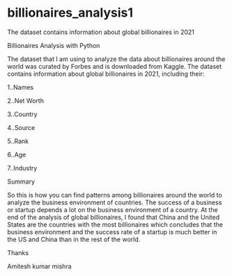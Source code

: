 # billionaires_analysis1
The dataset contains information about global billionaires in 2021

Billionaires Analysis with Python

The dataset that I am using to analyze the data about billionaires around the world was curated by Forbes and is downloaded from Kaggle.
The dataset contains information about global billionaires in 2021,
including their:


1..Names


2..Net Worth 


3..Country 


4..Source


5..Rank


6..Age


7..Industry


Summary


So this is how you can find patterns among billionaires around the world to analyze 
the business environment of countries.
The success of a business or startup depends a lot on the business environment of a country.
At the end of the analysis of global billionaires,
I found that China and the United States are the countries with the most billionaires
which concludes that the business environment and the success
rate of a startup is much better in the US and China than in the rest of the world. 


Thanks

Amitesh kumar mishra
